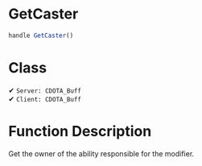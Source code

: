 # GetCaster
```js	
handle GetCaster()
```
# Class
✔ `Server: CDOTA_Buff`  
✔ `Client: CDOTA_Buff`  

# Function Description
Get the owner of the ability responsible for the modifier.
